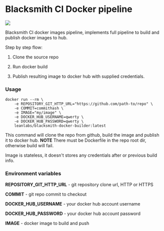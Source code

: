 # Blacksmith CI Docker pipeline

[![](https://imagelayers.io/badge/blacksmithci/docker-pipeline:latest.svg)](https://imagelayers.io/?images=blacksmithci/docker-pipeline:latest 'Get your own badge on imagelayers.io')

Blacksmith CI docker images pipeline, implements full pipeline to build and publish docker images to hub.

Step by step flow:

1. Clone the source repo

2. Run docker build

3. Publish resulting image to docker hub with supplied credentials.

### Usage

```shell
docker run --rm \
    -e REPOSITORY_GIT_HTTP_URL="https://github.com/path-to/repo" \
    -e COMMIT=commithash \
    -e IMAGE="my/image" \
    -e DOCKER_HUB_USERNAME=qwerty \
    -e DOCKER_HUB_PASSWORD=qwerty \
    leanlabs/blacksmith-docker-builder:latest
```

This command will clone the repo from github, build the image and publish it to docker hub. **NOTE** There must be Dockerfile in the repo root dir, otherwise build will fail.

Image is stateless, it doesn't stores any credentials after or previous build info.

### Environment variables

**REPOSITORY_GIT_HTTP_URL** - git repository clone url, HTTP or HTTPS

**COMMIT** - git repo commit to checkout

**DOCKER_HUB_USERNAME** - your docker hub account username

**DOCKER_HUB_PASSWORD** - your docker hub account password

**IMAGE**  - docker image to build and push
